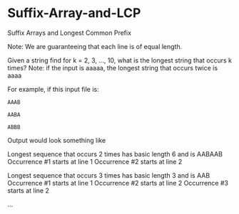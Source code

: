 Suffix-Array-and-LCP
====================

Suffix Arrays and Longest Common Prefix

Note: We are guaranteeing that each line is of equal length.

Given a string find for k = 2, 3, ..., 10, what is the longest string that occurs k times? 
Note: if the input is aaaaa, the longest string that occurs twice is aaaa

For example, if this input file is:

	AAAB
	
	AABA
	
	ABBB


Output would look something like


Longest sequence that occurs 2 times has basic length 6 and is AABAAB
Occurrence #1 starts at line 1
Occurrence #2 starts at line 2

Longest sequence that occurs 3 times has basic length 3 and is AAB
Occurrence #1 starts at line 1
Occurrence #2 starts at line 2
Occurrence #3 starts at line 2

...